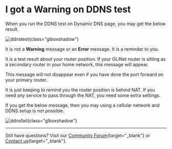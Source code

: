 # I got a Warning on DDNS test

When you run the DDNS test on Dynamic DNS page, you may get the below result.

![ddnstest](https://static.gl-inet.com/docs/router/en/4/faq/warning_on_ddns_test/ddnstest.jpg){class="glboxshadow"}

It is not a **Warning** message or an **Error** message. It is a reminder to you.

It is a test result about your router position. If your GLiNet router is sitting as a secondary router in your home network, this message will appear.

This message will not disappear even if you have done the port forward on your primary router.

It is just keeping to remind you the router position is behind NAT. If you need any service to pass through the NAT, you need some extra settings.

If you get the below message, then you may using a cellular network and DDNS setup is not possible.

![ddnsfail](https://static.gl-inet.com/docs/router/en/4/faq/warning_on_ddns_test/ddnsfail.jpg){class="glboxshadow"}

---

Still have questions? Visit our [Community Forum](https://forum.gl-inet.com){target="_blank"} or [Contact us](https://www.gl-inet.com/contacts/){target="_blank"}.